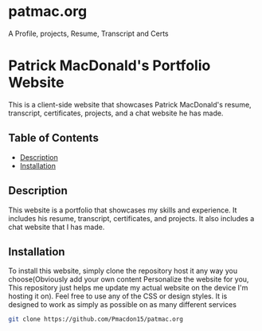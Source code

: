 # patmac.org
A Profile, projects, Resume, Transcript and Certs
# Patrick MacDonald's Portfolio Website

This is a client-side website that showcases Patrick MacDonald's resume, transcript, certificates, projects, and a chat website he has made.

## Table of Contents

- [Description](#description)
- [Installation](#installation)

## Description

This website is a portfolio that showcases my skills and experience. It includes his resume, transcript, certificates, and projects. It also includes a chat website that I has made.

## Installation

To install this website, simply clone the repository host it any way you choose(Obviously add your own content Personalize the website for you, This repository just helps me update my actual website on the device I'm hosting it on). Feel free to use any of the CSS or design styles. It is designed to work as simply as possible on as many different services

```bash
git clone https://github.com/Pmacdon15/patmac.org
